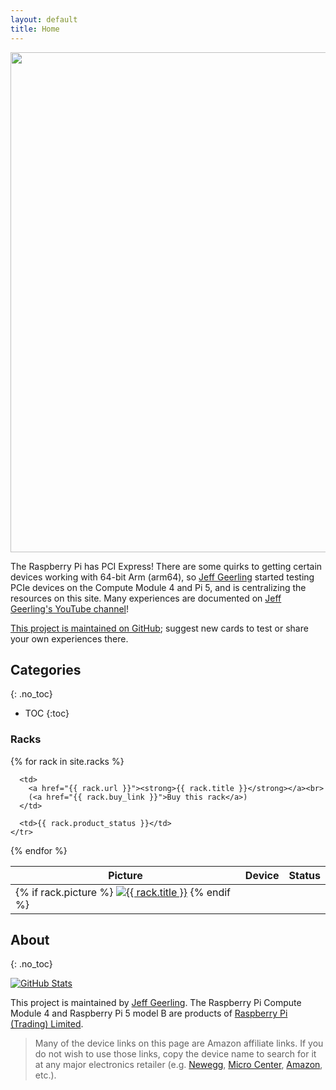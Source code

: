 ```yaml
---
layout: default
title: Home
---
```

<img src="{{ site.url }}/images/19_inch_vs_10_inch_rack.svg" style="display: block; margin: auto;" width="800" />

The Raspberry Pi has PCI Express! There are some quirks to getting certain devices working with 64-bit Arm (arm64), so [Jeff Geerling](https://www.jeffgeerling.com) started testing PCIe devices on the Compute Module 4 and Pi 5, and is centralizing the resources on this site. Many experiences are documented on [Jeff Geerling's YouTube channel](https://www.youtube.com/c/JeffGeerling)!

[This project is maintained on GitHub](https://github.com/geerlingguy/raspberry-pi-pcie-devices); suggest new cards to test or share your own experiences there.

## Categories
{: .no_toc}

- TOC
{:toc}

### Racks

<table class="racks_table">
  <thead>
    <tr>
      <th>Picture</th>
      <th>Device</th>
      <th>Status</th>
    </tr>
  </thead>
  <tbody>
{% for rack in site.racks %}
    <tr>
      <td class="rack_picture_td">
        {% if rack.picture %}
          <a href="{{ rack.url }}"><img class="rack_table_picture" src="{{ rack.picture | image_thumbnail }}" alt="{{ rack.title }}"></a>
        {% endif %}
      </td>
	  
      <td>
        <a href="{{ rack.url }}"><strong>{{ rack.title }}</strong></a><br>
        (<a href="{{ rack.buy_link }}">Buy this rack</a>)
      </td>
	  
      <td>{{ rack.product_status }}</td>
    </tr>
{% endfor %}
  </tbody>
</table>










## About
{: .no_toc}

[![GitHub Stats](https://github-readme-stats.vercel.app/api/pin?username=geerlingguy&repo=raspberry-pi-pcie-devices&show_icons=true&hide_border=true&show_owner=true&theme=graywhite)](https://github.com/geerlingguy/raspberry-pi-pcie-devices)

This project is maintained by [Jeff Geerling](https://www.jeffgeerling.com). The Raspberry Pi Compute Module 4 and Raspberry Pi 5 model B are products of [Raspberry Pi (Trading) Limited](https://www.raspberrypi.org/about/).

> Many of the device links on this page are Amazon affiliate links. If you do not wish to use those links, copy the device name to search for it at any major electronics retailer (e.g. [Newegg](https://www.newegg.com), [Micro Center](https://www.microcenter.com), [Amazon](https://www.amazon.com), etc.).
